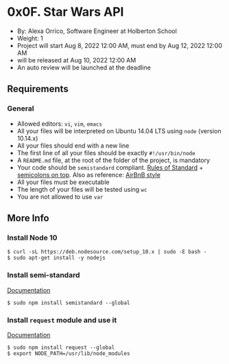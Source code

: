 
# 0x0F. Star Wars API

-   By:  Alexa Orrico, Software Engineer at Holberton School
-   Weight:  1
-   Project will start  Aug 8, 2022 12:00 AM, must end by  Aug 12, 2022 12:00 AM
-   will be  released at  Aug 10, 2022 12:00 AM
-   An auto review will be launched at the deadline

## Requirements

### General

-   Allowed editors:  `vi`,  `vim`,  `emacs`
-   All your files will be interpreted on Ubuntu 14.04 LTS using  `node`  (version 10.14.x)
-   All your files should end with a new line
-   The first line of all your files should be exactly  `#!/usr/bin/node`
-   A  `README.md`  file, at the root of the folder of the project, is mandatory
-   Your code should be  `semistandard`  compliant.  [Rules of Standard](https://intranet.hbtn.io/rltoken/7fwr0AM1Ph_2YpibFmY3wA "Rules of Standard")  +  [semicolons on top](https://intranet.hbtn.io/rltoken/s5n5IBBMZqfuk62xeimYrg "semicolons on top"). Also as reference:  [AirBnB style](https://intranet.hbtn.io/rltoken/nTwC1UjurAXd9SajmXhb2w "AirBnB style")
-   All your files must be executable
-   The length of your files will be tested using  `wc`
-   You are not allowed to use  `var`

## More Info

### Install Node 10

```
$ curl -sL https://deb.nodesource.com/setup_10.x | sudo -E bash -
$ sudo apt-get install -y nodejs

```

### Install semi-standard

[Documentation](https://intranet.hbtn.io/rltoken/s5n5IBBMZqfuk62xeimYrg "Documentation")

```
$ sudo npm install semistandard --global

```

### Install  `request`  module and use it

[Documentation](https://intranet.hbtn.io/rltoken/-XDycLgGLJXzwsj9cZGFUw "Documentation")

```
$ sudo npm install request --global
$ export NODE_PATH=/usr/lib/node_modules
```